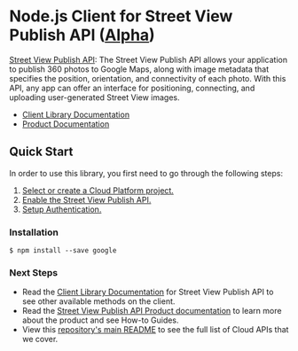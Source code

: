 # Node.js Client for Street View Publish API ([Alpha](https://github.com/GoogleCloudPlatform/google-cloud-node#versioning))

[Street View Publish API][Product Documentation]: The Street View Publish API allows your application to publish 360 photos to
Google Maps, along with image metadata that specifies the position,
orientation, and connectivity of each photo. With this API, any app can
offer an interface for positioning, connecting, and uploading user-generated
Street View images.
- [Client Library Documentation][]
- [Product Documentation][]

## Quick Start
In order to use this library, you first need to go through the following steps:

1. [Select or create a Cloud Platform project.](https://console.cloud.google.com/project)
2. [Enable the Street View Publish API.](https://console.cloud.google.com/apis/api/streetview_publish)
3. [Setup Authentication.](https://googlecloudplatform.github.io/google-cloud-node/#/docs/google-cloud/master/guides/authentication)

### Installation
```
$ npm install --save google
```

### Next Steps
- Read the [Client Library Documentation][] for Street View Publish API to see other available methods on the client.
- Read the [Street View Publish API Product documentation][Product Documentation] to learn more about the product and see How-to Guides.
- View this [repository's main README](https://github.com/GoogleCloudPlatform/google-cloud-node/blob/master/README.md) to see the full list of Cloud APIs that we cover.

[Client Library Documentation]: https://googlecloudplatform.github.io/google-cloud-node/#/docs/streetview_publish
[Product Documentation]: https://cloud.google.com/streetview_publish